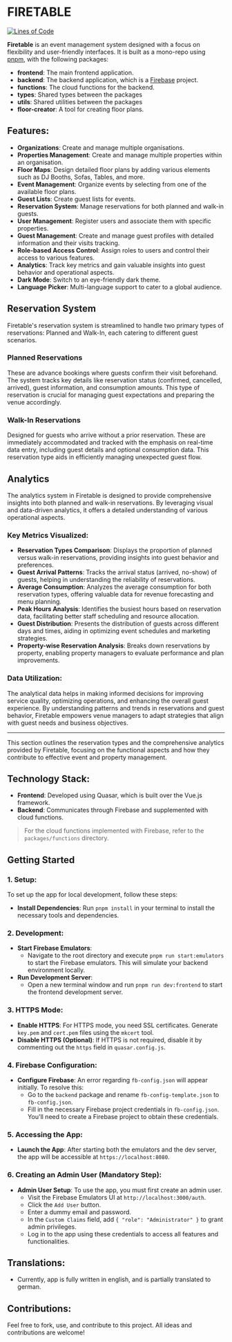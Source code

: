 # FIRETABLE

[![Lines of Code](https://sonarcloud.io/api/project_badges/measure?project=Smrtnyk_Firetable&metric=ncloc)](https://sonarcloud.io/summary/new_code?id=Smrtnyk_Firetable)

**Firetable** is an event management system designed with a focus on flexibility and user-friendly interfaces.
It is built as a mono-repo using [pnpm](https://pnpm.io/), with the following packages:

- **frontend**: The main frontend application.
- **backend**: The backend application, which is a [Firebase](https://firebase.google.com/) project.
- **functions**: The cloud functions for the backend.
- **types**: Shared types between the packages
- **utils**: Shared utilities between the packages
- **floor-creator**: A tool for creating floor plans.

## Features:
- **Organizations**: Create and manage multiple organisations.
- **Properties Management**: Create and manage multiple properties within an organisation.
- **Floor Maps**: Design detailed floor plans by adding various elements such as DJ Booths, Sofas, Tables, and more.
- **Event Management**: Organize events by selecting from one of the available floor plans.
- **Guest Lists**: Create guest lists for events.
- **Reservation System**: Manage reservations for both planned and walk-in guests.
- **User Management**: Register users and associate them with specific properties.
- **Guest Management**: Create and manage guest profiles with detailed information and their visits tracking.
- **Role-based Access Control**: Assign roles to users and control their access to various features.
- **Analytics**: Track key metrics and gain valuable insights into guest behavior and operational aspects.
- **Dark Mode**: Switch to an eye-friendly dark theme.
- **Language Picker**: Multi-language support to cater to a global audience.

## Reservation System

Firetable's reservation system is streamlined to handle two primary types of reservations: Planned and Walk-In, each catering to different guest scenarios.

### Planned Reservations
These are advance bookings where guests confirm their visit beforehand.
The system tracks key details like reservation status (confirmed, cancelled, arrived), guest information, and consumption amounts.
This type of reservation is crucial for managing guest expectations and preparing the venue accordingly.

### Walk-In Reservations
Designed for guests who arrive without a prior reservation.
These are immediately accommodated and tracked with the emphasis on real-time data entry, including guest details and optional consumption data.
This reservation type aids in efficiently managing unexpected guest flow.

## Analytics

The analytics system in Firetable is designed to provide comprehensive insights into both planned and walk-in reservations.
By leveraging visual and data-driven analytics, it offers a detailed understanding of various operational aspects.

### Key Metrics Visualized:
- **Reservation Types Comparison**: Displays the proportion of planned versus walk-in reservations, providing insights into guest behavior and preferences.
- **Guest Arrival Patterns**: Tracks the arrival status (arrived, no-show) of guests, helping in understanding the reliability of reservations.
- **Average Consumption**: Analyzes the average consumption for both reservation types, offering valuable data for revenue forecasting and menu planning.
- **Peak Hours Analysis**: Identifies the busiest hours based on reservation data, facilitating better staff scheduling and resource allocation.
- **Guest Distribution**: Presents the distribution of guests across different days and times, aiding in optimizing event schedules and marketing strategies.
- **Property-wise Reservation Analysis**: Breaks down reservations by property, enabling property managers to evaluate performance and plan improvements.

### Data Utilization:
The analytical data helps in making informed decisions for improving service quality, optimizing operations, and enhancing the overall guest experience.
By understanding patterns and trends in reservations and guest behavior, Firetable empowers venue managers to adapt strategies that align with guest needs and business objectives.

---

This section outlines the reservation types and the comprehensive analytics provided by Firetable, focusing on the functional aspects and how they contribute to effective event and property management.


## Technology Stack:
- **Frontend**: Developed using Quasar, which is built over the Vue.js framework.
- **Backend**: Communicates through Firebase and supplemented with cloud functions.

> For the cloud functions implemented with Firebase, refer to the `packages/functions` directory.

## Getting Started

### 1. Setup:
To set up the app for local development, follow these steps:
- **Install Dependencies**: Run `pnpm install` in your terminal to install the necessary tools and dependencies.

### 2. Development:
- **Start Firebase Emulators**:
    - Navigate to the root directory and execute `pnpm run start:emulators` to start the Firebase emulators. This will simulate your backend environment locally.
- **Run Development Server**:
    - Open a new terminal window and run `pnpm run dev:frontend` to start the frontend development server.

### 3. HTTPS Mode:
- **Enable HTTPS**: For HTTPS mode, you need SSL certificates. Generate `key.pem` and `cert.pem` files using the `mkcert` tool.
- **Disable HTTPS (Optional)**: If HTTPS is not required, disable it by commenting out the `https` field in `quasar.config.js`.

### 4. Firebase Configuration:
- **Configure Firebase**: An error regarding `fb-config.json` will appear initially. To resolve this:
    - Go to the `backend` package and rename `fb-config-template.json` to `fb-config.json`.
    - Fill in the necessary Firebase project credentials in `fb-config.json`. You'll need to create a Firebase project to obtain these credentials.

### 5. Accessing the App:
- **Launch the App**: After starting both the emulators and the dev server, the app will be accessible at `https://localhost:8080`.

### 6. Creating an Admin User (Mandatory Step):
- **Admin User Setup**: To use the app, you must first create an admin user.
    - Visit the Firebase Emulators UI at `http://localhost:3000/auth`.
    - Click the `Add User` button.
    - Enter a dummy email and password.
    - In the `Custom Claims` field, add `{ "role": "Administrator" }` to grant admin privileges.
    - Log in to the app using these credentials to access all features and functionalities.

## Translations:
- Currently, app is fully written in english, and is partially translated to german.

## Contributions:
Feel free to fork, use, and contribute to this project. All ideas and contributions are welcome!

